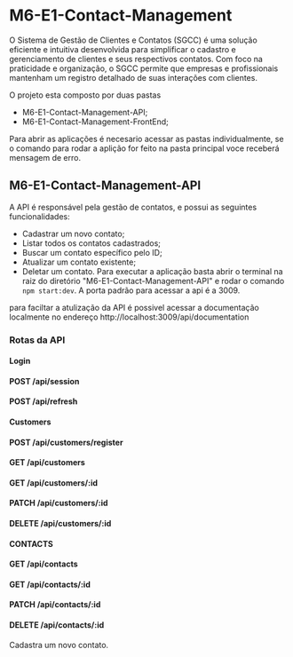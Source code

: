 # M6-E1-Contact-Management
O Sistema de Gestão de Clientes e Contatos (SGCC) é uma solução eficiente e intuitiva desenvolvida para simplificar o cadastro e gerenciamento de clientes e seus respectivos contatos. Com foco na praticidade e organização, o SGCC permite que empresas e profissionais mantenham um registro detalhado de suas interações com clientes.

O projeto esta composto por duas pastas 
- M6-E1-Contact-Management-API;
- M6-E1-Contact-Management-FrontEnd;

Para abrir as aplicações é necesario acessar as pastas individualmente, se o comando para rodar a aplição for feito na pasta principal voce receberá mensagem de erro.


## M6-E1-Contact-Management-API

A API é responsável pela gestão de contatos, e possui as seguintes funcionalidades:
- Cadastrar um novo contato;
- Listar todos os contatos cadastrados;
- Buscar um contato específico pelo ID;
- Atualizar um contato existente;
- Deletar um contato.
Para executar a aplicação basta abrir o terminal na raiz do diretório "M6-E1-Contact-Management-API"
e rodar o comando `npm start:dev`. A porta padrão para acessar a api é a 3009.

para faciltar a atulização da API é possivel acessar a documentação localmente no endereço 
http://localhost:3009/api/documentation

### Rotas da API

#### Login

#### POST /api/session
#### POST /api/refresh

#### Customers
#### POST /api/customers/register
#### GET /api/customers
#### GET /api/customers/:id
#### PATCH /api/customers/:id
#### DELETE /api/customers/:id

#### CONTACTS

#### GET /api/contacts
#### GET /api/contacts/:id
#### PATCH /api/contacts/:id
#### DELETE /api/contacts/:id


Cadastra um novo contato.

